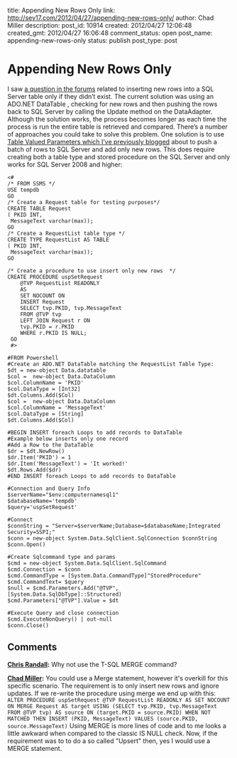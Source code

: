 title: Appending New Rows Only
link: http://sev17.com/2012/04/27/appending-new-rows-only/
author: Chad Miller
description: 
post_id: 10914
created: 2012/04/27 12:06:48
created_gmt: 2012/04/27 16:06:48
comment_status: open
post_name: appending-new-rows-only
status: publish
post_type: post

# Appending New Rows Only

I saw [a question in the forums](http://stackoverflow.com/questions/10323767/proper-usage-of-data-tables) related to inserting new rows into a SQL Server table only if they didn’t exist. The current solution was using an ADO.NET DataTable , checking for new rows and then pushing the rows back to SQL Server by calling the Update method on the DataAdapter. Although the solution works, the process becomes longer as each time the process is run the entire table is retrieved and compared. There’s a number of approaches you could take to solve this problem. One solution is to use [Table Valued Parameters which I’ve previously blogged](/2012/04/table-valued-parameter-example/) about to push a batch of rows to SQL Server and add only new rows. This does require creating both a table type and stored procedure on the SQL Server and only works for SQL Server 2008 and higher: 
    
    
    <#
    /* FROM SSMS */
    USE tempdb
    GO
    /* Create a Request table for testing purposes*/
    CREATE TABLE Request
    ( PKID INT,
     MessageText varchar(max));
    GO
    /* Create a RequestList table type */
    CREATE TYPE RequestList AS TABLE
    ( PKID INT,
     MessageText varchar(max));
    GO
    
    /* Create a procedure to use insert only new rows  */
    CREATE PROCEDURE uspSetRequest
        @TVP RequestList READONLY
        AS
        SET NOCOUNT ON
        INSERT Request
        SELECT tvp.PKID, tvp.MessageText
        FROM @TVP tvp
        LEFT JOIN Request r ON
        tvp.PKID = r.PKID
        WHERE r.PKID IS NULL;
     GO
     #>
    
    #FROM Powershell
    #Create an ADO.NET DataTable matching the RequestList Table Type:
    $dt = new-object Data.datatable
    $col =  new-object Data.DataColumn
    $col.ColumnName = 'PKID'
    $col.DataType = [Int32]
    $dt.Columns.Add($Col)
    $col =  new-object Data.DataColumn
    $col.ColumnName = 'MessageText'
    $col.DataType = [String]
    $dt.Columns.Add($Col)
    
    #BEGIN INSERT foreach Loops to add records to DataTable
    #Example below inserts only one record
    #Add a Row to the DataTable
    $dr = $dt.NewRow()
    $dr.Item('PKID') = 1
    $dr.Item('MessageText') = 'It worked!'
    $dt.Rows.Add($dr)
    #END INSERT foreach Loops to add records to DataTable 
    
    #Connection and Query Info
    $serverName="$env:computernamesql1"
    $databaseName='tempdb'
    $query='uspSetRequest' 
    
    #Connect
    $connString = "Server=$serverName;Database=$databaseName;Integrated Security=SSPI;"
    $conn = new-object System.Data.SqlClient.SqlConnection $connString
    $conn.Open()
    
    #Create Sqlcommand type and params
    $cmd = new-object System.Data.SqlClient.SqlCommand
    $cmd.Connection = $conn
    $cmd.CommandType = [System.Data.CommandType]"StoredProcedure"
    $cmd.CommandText= $query
    $null = $cmd.Parameters.Add("@TVP", [System.Data.SqlDbType]::Structured)
    $cmd.Parameters["@TVP"].Value = $dt
    
    #Execute Query and close connection
    $cmd.ExecuteNonQuery() | out-null
    $conn.Close()

## Comments

**[Chris Randall](#290 "2012-04-29 11:15:09"):** Why not use the T-SQL MERGE command?

**[Chad Miller](#291 "2012-04-29 12:11:22"):** You could use a Merge statement, however it's overkill for this specific scenario. The requirement is to only insert new rows and ignore updates. If we re-write the procedure using merge we end up with this: ` ALTER PROCEDURE uspSetRequest @TVP RequestList READONLY AS SET NOCOUNT ON MERGE Request AS target USING (SELECT tvp.PKID, tvp.MessageText FROM @TVP tvp) AS source ON (target.PKID = source.PKID) WHEN NOT MATCHED THEN INSERT (PKID, MessageText) VALUES (source.PKID, source.MessageText) ` Using MERGE is more lines of code and to me looks a little awkward when compared to the classic IS NULL check. Now, if the requirement was to to do a so called "Upsert" then, yes I would use a MERGE statement.

